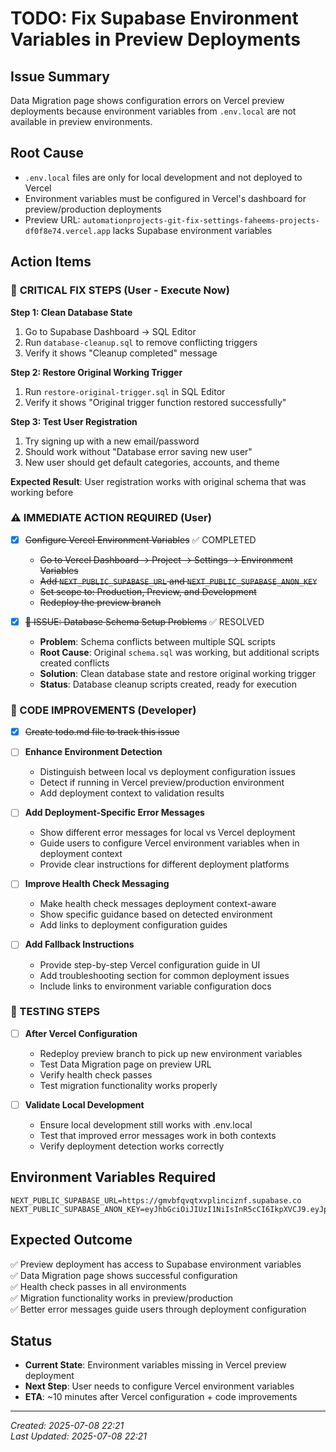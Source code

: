 # TODO: Fix Supabase Environment Variables in Preview Deployments

## Issue Summary
Data Migration page shows configuration errors on Vercel preview deployments because environment variables from `.env.local` are not available in preview environments.

## Root Cause
- `.env.local` files are only for local development and not deployed to Vercel
- Environment variables must be configured in Vercel's dashboard for preview/production deployments
- Preview URL: `automationprojects-git-fix-settings-faheems-projects-df0f8e74.vercel.app` lacks Supabase environment variables

## Action Items

### 🚨 **CRITICAL FIX STEPS** (User - Execute Now)

**Step 1: Clean Database State**
1. Go to Supabase Dashboard → SQL Editor
2. Run `database-cleanup.sql` to remove conflicting triggers
3. Verify it shows "Cleanup completed" message

**Step 2: Restore Original Working Trigger**
1. Run `restore-original-trigger.sql` in SQL Editor
2. Verify it shows "Original trigger function restored successfully"

**Step 3: Test User Registration**
1. Try signing up with a new email/password
2. Should work without "Database error saving new user"
3. New user should get default categories, accounts, and theme

**Expected Result**: User registration works with original schema that was working before

### ⚠️ IMMEDIATE ACTION REQUIRED (User)
- [x] ~~Configure Vercel Environment Variables~~ ✅ COMPLETED
  - ~~Go to Vercel Dashboard → Project → Settings → Environment Variables~~
  - ~~Add `NEXT_PUBLIC_SUPABASE_URL` and `NEXT_PUBLIC_SUPABASE_ANON_KEY`~~
  - ~~Set scope to: Production, Preview, and Development~~
  - ~~Redeploy the preview branch~~

- [x] ~~🚨 ISSUE: Database Schema Setup Problems~~ ✅ RESOLVED
  - **Problem**: Schema conflicts between multiple SQL scripts
  - **Root Cause**: Original `schema.sql` was working, but additional scripts created conflicts
  - **Solution**: Clean database state and restore original working trigger
  - **Status**: Database cleanup scripts created, ready for execution

### 🔧 CODE IMPROVEMENTS (Developer)
- [x] ~~Create todo.md file to track this issue~~
- [ ] **Enhance Environment Detection**
  - Distinguish between local vs deployment configuration issues
  - Detect if running in Vercel preview/production environment
  - Add deployment context to validation results

- [ ] **Add Deployment-Specific Error Messages**
  - Show different error messages for local vs Vercel deployment
  - Guide users to configure Vercel environment variables when in deployment context
  - Provide clear instructions for different deployment platforms

- [ ] **Improve Health Check Messaging**
  - Make health check messages deployment context-aware
  - Show specific guidance based on detected environment
  - Add links to deployment configuration guides

- [ ] **Add Fallback Instructions**
  - Provide step-by-step Vercel configuration guide in UI
  - Add troubleshooting section for common deployment issues
  - Include links to environment variable configuration docs

### 🧪 TESTING STEPS
- [ ] **After Vercel Configuration**
  - Redeploy preview branch to pick up new environment variables
  - Test Data Migration page on preview URL
  - Verify health check passes
  - Test migration functionality works properly

- [ ] **Validate Local Development**
  - Ensure local development still works with .env.local
  - Test that improved error messages work in both contexts
  - Verify deployment detection works correctly

## Environment Variables Required

```env
NEXT_PUBLIC_SUPABASE_URL=https://gmvbfqvqtxvplinciznf.supabase.co
NEXT_PUBLIC_SUPABASE_ANON_KEY=eyJhbGciOiJIUzI1NiIsInR5cCI6IkpXVCJ9.eyJpc3MiOiJzdXBhYmFzZSIsInJlZiI6ImdtdmJmcXZxdHh2cGxpbmNpem5mIiwicm9sZSI6ImFub24iLCJpYXQiOjE3NTE2NTI3OTIsImV4cCI6MjA2NzIyODc5Mn0.59DAibLNINt2TTZdy6V_GMnKXHbu9obOj7qDl4eO54I
```

## Expected Outcome
✅ Preview deployment has access to Supabase environment variables  
✅ Data Migration page shows successful configuration  
✅ Health check passes in all environments  
✅ Migration functionality works in preview/production  
✅ Better error messages guide users through deployment configuration  

## Status
- **Current State**: Environment variables missing in Vercel preview deployment
- **Next Step**: User needs to configure Vercel environment variables
- **ETA**: ~10 minutes after Vercel configuration + code improvements

---
*Created: 2025-07-08 22:21*  
*Last Updated: 2025-07-08 22:21*